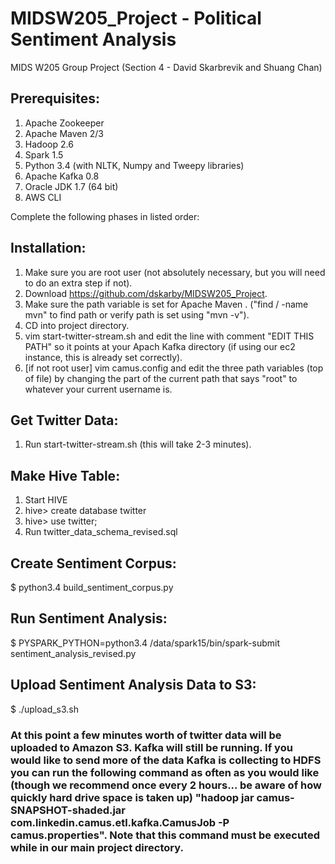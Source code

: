 # MIDSW205_Project - Political Sentiment Analysis
MIDS W205 Group Project (Section 4 - David Skarbrevik and Shuang Chan)

## Prerequisites:

1. Apache Zookeeper
2. Apache Maven 2/3
3. Hadoop 2.6
4. Spark 1.5
5. Python 3.4 (with NLTK, Numpy and Tweepy libraries)
6. Apache Kafka 0.8
7. Oracle JDK 1.7 (64 bit)
8. AWS CLI

Complete the following phases in listed order:

## Installation:

1. Make sure you are root user (not absolutely necessary, but you will need to do an extra step if not).
2. Download https://github.com/dskarby/MIDSW205_Project.
3. Make sure the path variable is set for Apache Maven .
  ("find / -name mvn" to find path or verify path is set using "mvn -v").
4. CD into project directory.
5. vim start-twitter-stream.sh and edit the line with comment "EDIT THIS PATH" so it points at your Apach Kafka directory (if using our ec2 instance, this is already set correctly).
6. [if not root user] vim camus.config and edit the three path variables (top of file) by changing the part of the current path that says "root" to whatever your current username is.

## Get Twitter Data:

1. Run start-twitter-stream.sh (this will take 2-3 minutes).


## Make Hive Table:

1. Start HIVE
2. hive> create database twitter
3. hive> use twitter;
4. Run twitter_data_schema_revised.sql

## Create Sentiment Corpus:

$ python3.4 build_sentiment_corpus.py

## Run Sentiment Analysis:

$ PYSPARK_PYTHON=python3.4 /data/spark15/bin/spark-submit sentiment_analysis_revised.py

## Upload Sentiment Analysis Data to S3:

$ ./upload_s3.sh

### At this point a few minutes worth of twitter data will be uploaded to Amazon S3. Kafka will still be running. If you would like to send more of the data Kafka is collecting to HDFS you can run the following command as often as you would like (though we recommend once every 2 hours... be aware of how quickly hard drive space is taken up) "hadoop jar camus-SNAPSHOT-shaded.jar com.linkedin.camus.etl.kafka.CamusJob -P camus.properties". Note that this command must be executed while in our main project directory.






